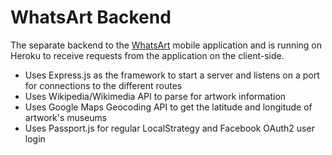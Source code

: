# WhatsArt Backend
The separate backend to the [WhatsArt](https://github.com/huangka97/whatsart) mobile application and is running on Heroku to receive requests from the application on the client-side. 
* Uses Express.js as the framework to start a server and listens on a port for connections to the different routes
* Uses Wikipedia/Wikimedia API to parse for artwork information
* Uses Google Maps Geocoding API to get the latitude and longitude of artwork's museums
* Uses Passport.js for regular LocalStrategy and Facebook OAuth2 user login
